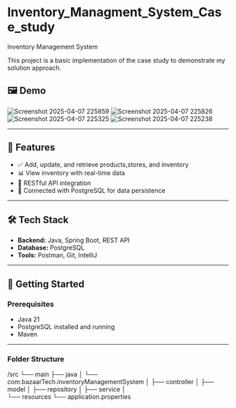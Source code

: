 # Inventory_Managment_System_Case_study


Inventory Management System

This project is a basic implementation of the case study to demonstrate my solution approach.

## 🖼️ Demo

![Screenshot 2025-04-07 225859](https://github.com/user-attachments/assets/3e63f692-6564-4223-bbd2-7368c1b9325c)
![Screenshot 2025-04-07 225826](https://github.com/user-attachments/assets/c4595fd8-36cf-4a40-9518-9c68fd98adb2)
![Screenshot 2025-04-07 225325](https://github.com/user-attachments/assets/046709f0-87b4-4ada-9c37-d14f1bd6927f)
![Screenshot 2025-04-07 225238](https://github.com/user-attachments/assets/fe91fa7c-6a91-4135-847b-7024918b5834)





---


## 🔧 Features

- ✅ Add, update, and retrieve products,stores, and inventory
- 📊 View inventory with real-time data
- 🧾 RESTful API integration
- 💾 Connected with PostgreSQL for data persistence

---

## 🛠️ Tech Stack

- **Backend:** Java, Spring Boot, REST API
- **Database:** PostgreSQL
- **Tools:** Postman, Git, IntelliJ

---

## 🚀 Getting Started

### Prerequisites

- Java 21
- PostgreSQL installed and running
- Maven

---

### Folder Structure

/src
  └── main
      ├── java
      │   └── com.bazaarTech.inventoryManagementSystem
      │       ├── controller
      │       ├── model
      │       ├── repository
      │       ├── service
      │    
      └── resources
          └── application.properties

